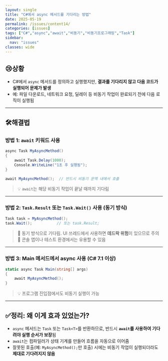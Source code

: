 ```yaml
---
layout: single
title: "C#에서 async 메서드를 기다리는 방법"
date: 2025-05-19
permalink: /issues/content14/
categories: [issues]
tags: ["C#","async","await","비동기","비동기프로그래밍","Task"]
sidebar:
  nav: "issues"
classes: wide
---
```


## 😢**상황**
* C#에서 `async` 메서드를 정의하고 실행했지만, **결과를 기다리지 않고 다음 코드가 실행되어 문제가 발생**  
* 예: 파일 다운로드, 네트워크 요청, 딜레이 등 비동기 작업이 완료되기 전에 다음 로직이 실행됨

***

## 🛠️**해결법**

### 방법 1: `await` 키워드 사용

```csharp
async Task MyAsyncMethod()
{
    await Task.Delay(1000);
    Console.WriteLine("1초 후 실행됨");
}
```

```csharp
await MyAsyncMethod();  // 반드시 비동기 문맥 내에서 호출
```

> 💡 `await`는 해당 비동기 작업이 끝날 때까지 기다림

---

### 방법 2: `Task.Result` 또는 `Task.Wait()` 사용 (동기 방식)

```csharp
Task task = MyAsyncMethod();
task.Wait();           // 또는 task.Result;
```

> 🔸 동기 방식으로 기다림. UI 쓰레드에서 사용하면 **데드락 위험**이 있으므로 주의  
> 🔸 콘솔 앱이나 테스트 환경에서는 유용할 수 있음

---

### 방법 3: Main 메서드에서 async 사용 (C# 7.1 이상)

```csharp
static async Task Main(string[] args)
{
    await MyAsyncMethod();
}
```

> 💡 프로그램 진입점에서도 비동기 실행이 가능

---

## ✅**정리: 왜 이게 효과 있었는가?**

* `async` 메서드는 `Task` 또는 `Task<T>`를 반환하므로, 반드시 **`await`를 사용하여 기다려야 실행 순서가 보장**됨
* `await`는 컴파일러가 상태 기계를 만들어 흐름을 자동으로 이어줌
* 잘못된 호출(예: `MyAsyncMethod();`만 호출) 시에는 비동기 작업이 실행되더라도 **제대로 기다려지지 않음**
